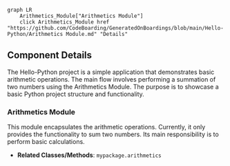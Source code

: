 ```mermaid
graph LR
    Arithmetics_Module["Arithmetics Module"]
    click Arithmetics_Module href "https://github.com/CodeBoarding/GeneratedOnBoardings/blob/main/Hello-Python/Arithmetics Module.md" "Details"
```

## Component Details

The Hello-Python project is a simple application that demonstrates basic arithmetic operations. The main flow involves performing a summation of two numbers using the Arithmetics Module. The purpose is to showcase a basic Python project structure and functionality.

### Arithmetics Module
This module encapsulates the arithmetic operations. Currently, it only provides the functionality to sum two numbers. Its main responsibility is to perform basic calculations.
- **Related Classes/Methods**: `mypackage.arithmetics`